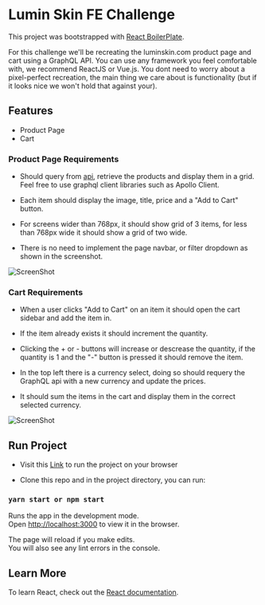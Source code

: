 # Lumin Skin FE Challenge

This project was bootstrapped with [React BoilerPlate](https://github.com/1molehayo/react-boilerplate).

For this challenge we'll be recreating the luminskin.com product page and cart using a GraphQL API. You can use any framework you feel comfortable with, we recommend ReactJS or Vue.js. You dont need to worry about a pixel-perfect recreation, the main thing we care about is functionality (but if it looks nice we won't hold that against your).

## Features

- Product Page
- Cart

### Product Page Requirements

- Should query from [api](https://pangaea-interviews.now.sh/api/graphql), retrieve the products and display them in a grid. Feel free to use graphql client libraries such as Apollo Client.

- Each item should display the image, title, price and a "Add to Cart" button.

- For screens wider than 768px, it should show grid of 3 items, for less than 768px wide it should show a grid of two wide.

- There is no need to implement the page navbar, or filter dropdown as shown in the screenshot.

![ScreenShot](https://raw.github.com/1molehayo/Luminskin/project-setup/src/assets/img/lumin-products-page.png)


### Cart Requirements

- When a user clicks "Add to Cart" on an item it should open the cart sidebar and add the item in.

- If the item already exists it should increment the quantity.

- Clicking the + or - buttons will increase or descrease the quantity, if the quantity is 1 and the "-" button is pressed it should remove the item.

- In the top left there is a currency select, doing so should requery the GraphQL api with a new currency and update the prices.

- It should sum the items in the cart and display them in the correct selected currency.

![ScreenShot](https://raw.github.com/1molehayo/Luminskin/project-setup/src/assets/img/lumin-cart.png)


## Run Project

- Visit this [Link](https://luminskin-fe-challenge.netlify.app/) to run the project on your browser

- Clone this repo and in the project directory, you can run:

### `yarn start or npm start`

Runs the app in the development mode.\
Open [http://localhost:3000](http://localhost:3000) to view it in the browser.

The page will reload if you make edits.\
You will also see any lint errors in the console.


## Learn More

To learn React, check out the [React documentation](https://reactjs.org/).

